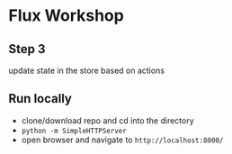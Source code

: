 # Flux Workshop

## Step 3
update state in the store based on actions

## Run locally
- clone/download repo and cd into the directory
- `python -m SimpleHTTPServer`
- open browser and navigate to `http://localhost:8000/`
